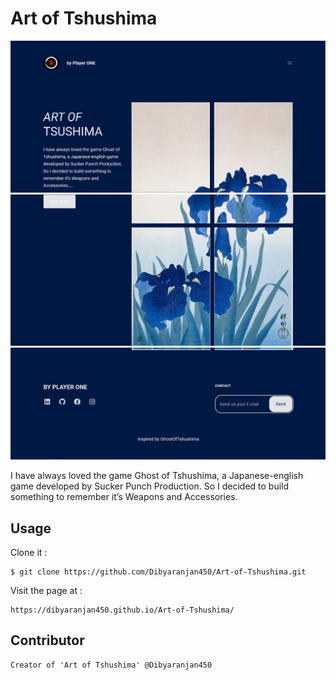 # Art of Tshushima

![First Screeshot](img/Screenshot_1.png)
![Second Screeshot](img/Screenshot_2.png)
![Third Screeshot](img/Screenshot_3.png)

I have always loved the game Ghost of Tshushima, a Japanese-english game developed by Sucker Punch Production. So I decided to build something to remember it’s Weapons and Accessories.

## Usage

Clone it :

```
$ git clone https://github.com/Dibyaranjan450/Art-of-Tshushima.git
```

Visit the page at : 

```
https://dibyaranjan450.github.io/Art-of-Tshushima/
```

## Contributor

```
Creator of 'Art of Tshushima' @Dibyaranjan450
```
